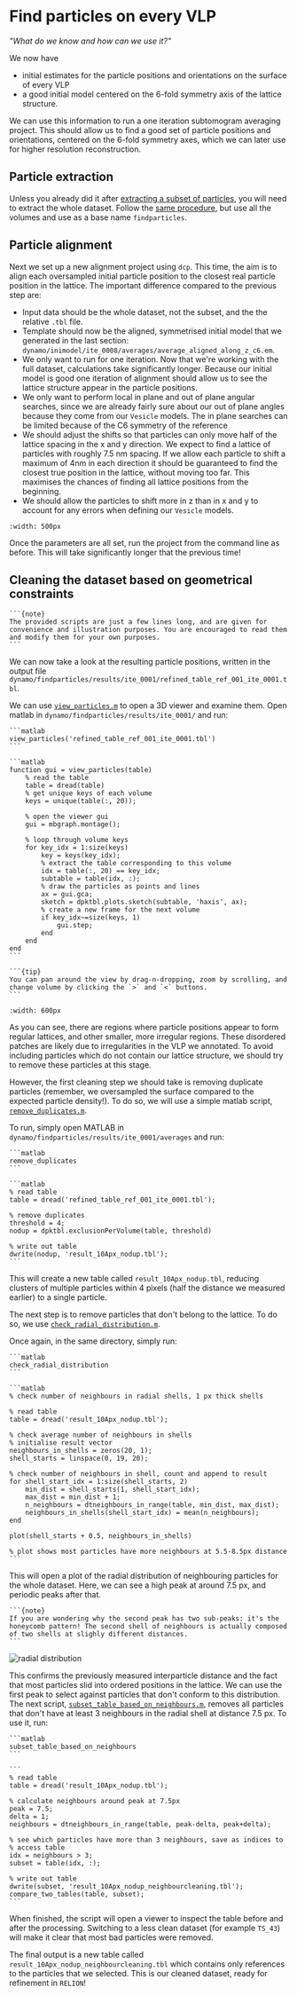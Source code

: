 # Find particles on every VLP

*"What do we know and how can we use it?"*

We now have 

- initial estimates for the particle positions and orientations on the surface of every VLP
- a good initial model centered on the 6-fold symmetry axis of the lattice structure.

We can use this information to run a one iteration subtomogram averaging project. This should allow us to find a good set of particle positions and orientations, centered on the 6-fold symmetry axes, which we can later use for higher resolution reconstruction.

## Particle extraction

Unless you already did it after [extracting a subset of particles](hiv:extract-subset), you will need to extract the whole dataset. Follow the [same procedure](../../mini-tutorials/dynamo/extract-from-catalogue), but use all the volumes and use as a base name `findparticles`.

## Particle alignment
Next we set up a new alignment project using `dcp`. This time, the aim is to align each oversampled initial particle position to the closest real particle position in the lattice. The important difference compared to the previous step are:

- Input data should be the whole dataset, not the subset, and the the relative `.tbl` file.
- Template should now be the aligned, symmetrised initial model that we generated in the last section: `dynamo/inimodel/ite_0008/averages/average_aligned_along_z_c6.em`.
- We only want to run for one iteration. Now that we're working with the full dataset, calculations take significantly longer. Because our initial model is good one iteration of alignment should allow us to see the lattice structure appear in the particle positions.
- We only want to perform local in plane and out of plane angular searches, since we are already fairly sure about our out of plane angles because they come from our `Vesicle` models. The in plane searches can be limited because of the C6 symmetry of the reference
- We should adjust the shifts so that particles can only move half of the lattice spacing in the x and y direction. We expect to find a lattice of particles with roughly 7.5 nm spacing. If we allow each particle to shift a maximum of 4nm in each direction it should be guaranteed to find the closest true position in the lattice, without moving too far. This maximises the chances of finding all lattice positions from the beginning.
- We should allow the particles to shift more in z than in x and y to account for any errors when defining our `Vesicle` models.

```{image} particle-picking.assets/numerical-params.png
:width: 500px
```

Once the parameters are all set, run the project from the command line as before. This will take significantly longer that the previous time!

## Cleaning the dataset based on geometrical constraints

````{margin}
```{note}
The provided scripts are just a few lines long, and are given for convenience and illustration purposes. You are encouraged to read them and modify them for your own purposes.
```
````

We can now take a look at the resulting particle positions, written in the output file `dynamo/findparticles/results/ite_0001/refined_table_ref_001_ite_0001.tbl`.

We can use [`view_particles.m`](https://github.com/teamtomo/teamtomo.github.io/tree/master/walkthroughs/EMPIAR-10164/scripts/view_particles.m)  to open a 3D viewer and examine them. Open matlab in `dynamo/findparticles/results/ite_0001/` and run:

````{tabbed} Command
```matlab
view_particles('refined_table_ref_001_ite_0001.tbl')
```
````

````{tabbed} Source code
```matlab
function gui = view_particles(table)
    % read the table
    table = dread(table)
    % get unique keys of each volume
    keys = unique(table(:, 20));

    % open the viewer gui
    gui = mbgraph.montage();

    % loop through volume keys
    for key_idx = 1:size(keys)
        key = keys(key_idx);
        % extract the table corresponding to this volume
        idx = table(:, 20) == key_idx;
        subtable = table(idx, :);
        % draw the particles as points and lines
        ax = gui.gca;
        sketch = dpktbl.plots.sketch(subtable, 'haxis', ax);
        % create a new frame for the next volume
        if key_idx~=size(keys, 1)
            gui.step;
        end
    end
end
```
````

````{margin}
```{tip}
You can pan around the view by drag-n-dropping, zoom by scrolling, and change volume by clicking the `>` and `<` buttons.
```
````

```{image} particle-picking.assets/particle-positions.png
:width: 600px
```

As you can see, there are regions where particle positions appear to form regular lattices, and other smaller, more irregular regions. These disordered patches are likely due to irregularities in the VLP we annotated. To avoid including particles which do not contain our lattice structure, we should try to remove these particles at this stage.

However, the first cleaning step we should take is removing duplicate particles (remember, we oversampled the surface compared to the expected particle density!). To do so, we will use a simple matlab script, [`remove_duplicates.m`](https://github.com/teamtomo/teamtomo.github.io/tree/master/walkthroughs/EMPIAR-10164/scripts/remove_duplicates.m).

To run, simply open MATLAB in `dynamo/findparticles/results/ite_0001/averages` and run:
````{tabbed} Command
```matlab
remove_duplicates
```
````

````{tabbed} Source code
```matlab
% read table
table = dread('refined_table_ref_001_ite_0001.tbl');

% remove duplicates
threshold = 4;
nodup = dpktbl.exclusionPerVolume(table, threshold)

% write out table
dwrite(nodup, 'result_10Apx_nodup.tbl');
```
````

This will create a new table called `result_10Apx_nodup.tbl`, reducing clusters of multiple particles within 4 pixels (half the distance we measured earlier) to a single particle.

The next step is to remove particles that don't belong to the lattice. To do so, we use [`check_radial_distribution.m`](https://github.com/teamtomo/teamtomo.github.io/tree/master/walkthroughs/EMPIAR-10164/scripts/check_radial_distribution.m).

Once again, in the same directory, simply run:
````{tabbed} Command
```matlab
check_radial_distribution
```
````

````{tabbed} Source code
```matlab
% check number of neighbours in radial shells, 1 px thick shells

% read table
table = dread('result_10Apx_nodup.tbl');

% check average number of neighbours in shells
% initialise result vector
neighbours_in_shells = zeros(20, 1);
shell_starts = linspace(0, 19, 20);

% check number of neighbours in shell, count and append to result
for shell_start_idx = 1:size(shell_starts, 2)
    min_dist = shell_starts(1, shell_start_idx);
    max_dist = min_dist + 1;
    n_neighbours = dtneighbours_in_range(table, min_dist, max_dist);
    neighbours_in_shells(shell_start_idx) = mean(n_neighbours);
end

plot(shell_starts + 0.5, neighbours_in_shells)

% plot shows most particles have more neighbours at 5.5-8.5px distance
```
````

This will open a plot of the radial distribution of neighbouring particles for the whole dataset. Here, we can see a high peak at around 7.5 px, and periodic peaks after that.

````{margin}
```{note}
If you are wondering why the second peak has two sub-peaks: it's the honeycomb pattern! The second shell of neighbours is actually composed of two shells at slighly different distances.
```
````

![radial distribution](particle-picking.assets/radial-distance-profile.png)

This confirms the previously measured interparticle distance and the fact that most particles slid into ordered positions in the lattice. We can use the first peak to select against particles that don't conform to this distribution. The next script, [`subset_table_based_on_neighbours.m`](https://github.com/teamtomo/teamtomo.github.io/tree/master/walkthroughs/EMPIAR-10164/scripts/subset_table_based_on_neighbours.m), removes all particles that don't have at least 3 neighbours in the radial shell at distance 7.5 px. To use it, run:

````{tabbed} Command
```matlab
subset_table_based_on_neighbours
```
````

````{tabbed} Source code
```
% read table
table = dread('result_10Apx_nodup.tbl');

% calculate neighbours around peak at 7.5px
peak = 7.5;
delta = 1;
neighbours = dtneighbours_in_range(table, peak-delta, peak+delta);

% see which particles have more than 3 neighbours, save as indices to
% access table
idx = neighbours > 3;
subset = table(idx, :);

% write out table
dwrite(subset, 'result_10Apx_nodup_neighbourcleaning.tbl');
compare_two_tables(table, subset);
```
````

When finished, the script will open a viewer to inspect the table before and after the processing. Switching to a less clean dataset (for example `TS_43`) will make it clear that most bad particles were removed.

The final output is a new table called `result_10Apx_nodup_neighbourcleaning.tbl` which contains only references to the particles that we selected. This is our cleaned dataset, ready for refinement in `RELION`!
